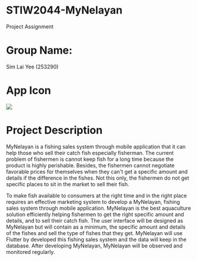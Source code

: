 # STIW2044-MyNelayan
Project Assignment

# Group Name:
Sim Lai Yee (253290)

# App Icon
![](https://github.com/slyee96/STIW2044-253290-Project-myNelayan-/blob/master/icon.png)

# Project Description

MyNelayan is a fishing sales system through mobile application that it can help those who sell their catch fish especially fisherman. The current problem of fishermen is cannot keep fish for a long time because the product is highly perishable. Besides, the fishermen cannot negotiate favorable prices for themselves when they can't get a specific amount and details if the difference in the fishes. Not this only, the fishermen do not get specific places to sit in the market to sell their fish.

To make fish available to consumers at the right time and in the right place requires an effective marketing system to develop a MyNelayan, fishing sales system through mobile application. MyNelayan is the best aquaculture solution efficiently helping fishermen to get the right specific amount and details, and to sell their catch fish. The user interface will be designed as MyNelayan but will contain as a minimum, the specific amount and details of the fishes and sell the type of fishes that they get. MyNelayan will use Flutter by developed this fishing sales system and the data will keep in the database. After developing MyNelayan, MyNelayan will be observed and monitored regularly.

